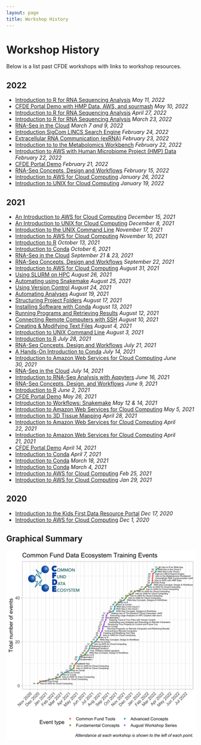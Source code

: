 ```yaml
---
layout: page
title: Workshop History
---
```


<link rel="stylesheet" href="https://maxcdn.bootstrapcdn.com/font-awesome/4.6.1/css/font-awesome.min.css">


[<i class="fa fa-camera-retro fa-lg"></i>](https://www.youtube.com/channel/UCf-6w2O0wtG5CwmJDzUmZQg) 

# Workshop History

Below is a list past CFDE workshops with links to workshop resources.

## 2022

* [Introduction to R for RNA Sequencing Analysis](https://hackmd.io/MsWY1O9GQXGVDl2OmV2jxg)  _May 11, 2022_  [<i class="fa fa-camera-retro fa-lg"></i>](https://video.ucdavis.edu/media/CFDE+May+Hackathon+-+Intro+to+R+for+RNA-Seq/1_61sjku7o)
* [CFDE Portal Demo with HMP Data, AWS, and sourmash](https://hackmd.io/dW9EoOh3T42eed9q21NLJQ?view#) _May 10, 2022_ [<i class="fa fa-camera-retro fa-lg"></i>](https://video.ucdavis.edu/media/t/1_yze086oo)
* [Introduction to R for RNA Sequencing Analysis](https://hackmd.io/SnorsWTbTTyRenptpjrhww?view) _April 27, 2022_ 
* [Introduction to R for RNA Sequencing Analysis](https://hackmd.io/2ArmQGwGT0uUyL5Ehqy0hQ) _March 23, 2022_  
* [RNA-Seq in the Cloud](https://osf.io/txcw8/) _March 7 and 9, 2022_  
* [Introduction SigCom LINCS Search Engine](https://nih-cfde.github.io/2022-feb-hackathon/about/) _February 24, 2022_ 
* [Extracellular RNA Communication (exRNA)](https://nih-cfde.github.io/2022-feb-hackathon/about/) _February 23, 2022_ 
* [Introduction to to the Metabolomics Workbench](https://nih-cfde.github.io/2022-feb-hackathon/about/) _February 22, 2022_ 
* [Introduction to AWS with Human Microbiome Project (HMP) Data](https://hackmd.io/9EWhx5vYR3SDmd1Nl9rpyQ?view)   _February 22, 2022_  [<i class="fa fa-camera-retro fa-lg"></i>](https://video.ucdavis.edu/media/Hackathon+-+Day+2+-+HMP/1_evaoqlpg)
* [CFDE Portal Demo](https://app.nih-cfde.org/) _February 21, 2022_  [ <i class="fa fa-camera-retro fa-lg"></i>](https://video.ucdavis.edu/media/Hackathon+-+Day+1+-+Portal+Demo/1_cr0ert97)
* [RNA-Seq Concepts, Design and Workflows](https://osf.io/kj5av/) _February 15, 2022_
* [Introduction to AWS for Cloud Computing](https://github.com/nih-cfde/training-and-engagement/wiki/A-Hands-on-Introduction-to-AWS-for-Cloud-Computing-January-26,-2022) _January 26, 2022_ 
* [Introduction to UNIX for Cloud Computing](https://github.com/nih-cfde/training-and-engagement/wiki/An-Introduction-to-UNIX-for-Remote-Computing:-January-19,-2022) _January 19, 2022_    

## 2021

* [An Introduction to AWS for Cloud Computing](https://github.com/nih-cfde/training-and-engagement/wiki/A-Hands-On-Introduction-to-AWS:-December-15,-2021)  _December 15, 2021_
* [An Introduction to UNIX for Cloud Computing](https://github.com/nih-cfde/training-and-engagement/wiki/An-Introduction-to-UNIX-for-Cloud-Computing---December-8,-2021)  _December 8, 2021_
* [Introduction to the UNIX Command Line](https://github.com/nih-cfde/training-and-engagement/wiki/An-Introduction-to-UNIX:-November-17,-2021) _November 17, 2021_  
* [Introduction to AWS for Cloud Computing](https://github.com/nih-cfde/training-and-engagement/wiki/A-Hands-On-Introduction-to-AWS:-November-10,-2021) _November 10, 2021_  
* [Introduction to R](https://github.com/nih-cfde/training-and-engagement/wiki/Introduction-to-R:-October-13,-2021) _October 13, 2021_  
* [Introduction to Conda](https://github.com/nih-cfde/training-and-engagement/wiki/A-Hands-On-Introduction-to-Conda:-October-6,-2021) _October 6, 2021_  
* [RNA-Seq in the Cloud](https://github.com/nih-cfde/training-and-engagement/wiki/RNA-Seq-in-the-cloud:-June-21-&-23,-2021) _September 21 & 23, 2021_ 
* [RNA-Seq Concepts, Design and Workflows](https://osf.io/txcw8/) _September 22, 2021_  
* [Introduction to AWS for Cloud Computing](https://ngs-docs.github.io/2021-august-remote-computing/making-use-of-on-demand-cloud-computers-from-amazon-web-services.html) _August 31, 2021_  
* [Using SLURM on HPC](https://ngs-docs.github.io/2021-august-remote-computing/executing-large-analyses-on-hpc-clusters-with-slurm.html) _August 26, 2021_  
* [Automating using Snakemake](https://ngs-docs.github.io/2021-august-remote-computing/automating-your-analyses-with-the-snakemake-workflow-system.html) _August 25, 2021_ 
* [Using Version Control](https://ngs-docs.github.io/2021-august-remote-computing/keeping-track-of-your-files-with-version-control.html) _August 24, 2021_
* [Automating Analyses](https://ngs-docs.github.io/2021-august-remote-computing/automating-your-analyses-and-executing-long-running-analyses-on-remote-computers.html) _August 19, 2021_  
* [Structuring Project Folders](https://ngs-docs.github.io/2021-august-remote-computing/structuring-your-projects-for-current-and-future-you.html) _August 17, 2021_  
* [Installing Software with Conda](https://ngs-docs.github.io/2021-august-remote-computing/installing-software-on-remote-computers-with-conda.html) _August 13, 2021_
* [Running Programs and Retrieving Results](https://ngs-docs.github.io/2021-august-remote-computing/running-programs-on-remote-computers-and-retrieving-the-results.html) _August 12, 2021_  
* [Connecting Remote Computers with SSH](https://ngs-docs.github.io/2021-august-remote-computing/connecting-to-remote-computers-with-ssh.html) _August 10, 2021_ 
* [Creating & Modifying Text Files](https://ngs-docs.github.io/2021-august-remote-computing/creating-and-modifying-text-files-on-remote-computers.html) _August 4, 2021_ 
* [Introduction to UNIX Command Line](https://ngs-docs.github.io/2021-august-remote-computing/introduction-to-the-unix-command-line.html) _August 3, 2021_  
* [Introduction to R](https://github.com/nih-cfde/training-and-engagement/wiki/Introduction-to-R:-July-28,-2021) _July 28, 2021_  
* [RNA-Seq Concepts, Design and Workflows](https://osf.io/txcw8/) _July 21, 2021_  
* [A Hands-On Introduction to Conda](https://github.com/nih-cfde/training-and-engagement/wiki/A-Hands-On-Introduction-to-Conda:-July-14,-2021) _July 14, 2021_ 
* [Introduction to Amazon Web Services for Cloud Computing](https://github.com/nih-cfde/training-and-engagement/wiki/A-Hands-On-Introduction-to-AWS:-June-30,-2021) _June 30, 2021_  
* [RNA-Seq in the Cloud](https://github.com/nih-cfde/training-and-engagement/wiki/RNA-Seq-in-the-cloud:-June-21-&-23,-2021) _July 14, 2021_ 
* [Introduction to RNA-Seq Analysis with Appyters](https://us06web.zoom.us/rec/share/wYs0AGJ8cQHZ_UhaE1JJ4q4JmM8K7-F_S95t1OxLPwyuezTTlGjVtGz4ruqwGMp*0ZBYwGZFeeVAoncw?startTime=1623862864000) _June 16, 2021_
* [RNA-Seq Concepts, Design, and Workflows](https://osf.io/kj5av/) _June 9, 2021_  
* [Introduction to R](https://github.com/nih-cfde/training-and-engagement/wiki/Introduction-to-R:-June-2,-2021) _June 2, 2021_  
* [CFDE Portal Demo](https://training.nih-cfde.org/en/latest/Common-Fund-Tools/CFDE-Portal/) _May 26, 2021_  
* [Introduction to Workflows: Snakemake](https://github.com/nih-cfde/training-and-engagement/wiki/Introduction-to-Workflows:-Snakemake-Part-I-&-II-May-12-&-14th,-2021) _May 12 & 14, 2021_  
* [Introduction to Amazon Web Services for Cloud Computing](https://github.com/nih-cfde/training-and-engagement/wiki/A-Hands-On-Introduction-to-AWS:-May-05,-2021) _May 5, 2021_ 
* [Introduction to 3D Tissue Mapping](https://github.com/nih-cfde/training-and-engagement/wiki/Introduction-to-3D-Tissue-Mapping:-April-28,-2021) _April 28, 2021_  
* [Introduction to Amazon Web Services for Cloud Computing](https://github.com/nih-cfde/training-and-engagement/wiki/A-Hands-On-Introduction-to-AWS:-April-22,-2021) _April 22, 2021_  
* [Introduction to Amazon Web Services for Cloud Computing](https://github.com/nih-cfde/training-and-engagement/wiki/A-Hands-On-Introduction-to-AWS:-April-21,-2021) _April 21, 2021_
* [CFDE Portal Demo](http://bit.ly/3abyDy0) _April 14, 2021_
* [Introduction to Conda](https://github.com/nih-cfde/training-and-engagement/wiki/A-Hands-On-Introduction-to-Conda:-April-7,-2021) _April 7, 2021_ 
* [Introduction to Conda](https://github.com/nih-cfde/training-and-engagement/wiki/A-Hands-On-Introduction-to-Conda:-March-18,-2021) _March 18, 2021_  
* [Introduction to Conda](https://github.com/nih-cfde/training-and-engagement/wiki/A-Hands-On-Introduction-to-Conda:-March-4,-2021) _March 4, 2021_  
* [Introduction to AWS for Cloud Computing](https://github.com/nih-cfde/training-and-engagement/wiki/A-Hands-On-Introduction-to-AWS:-February-25,-2021) _Feb 25, 2021_ 
* [Introduction to AWS for Cloud Computing](https://github.com/nih-cfde/training-and-engagement/wiki/A-Hands-On-Introduction-to-AWS:-January-29,-2021)  _Jan 29, 2021_ 

## 2020

* [Introduction to the Kids First Data Resource Portal](https://training.nih-cfde.org/en/latest/Common-Fund-Tools/Kids-First/) _Dec 17, 2020_
* [Introduction to AWS for Cloud Computing](https://github.com/nih-cfde/training-and-engagement/wiki/A-Hands-On-Introduction-to-AWS:-December-1,-2020) _Dec 1, 2020_  

## Graphical Summary

![](../images/workshop-history.png)
